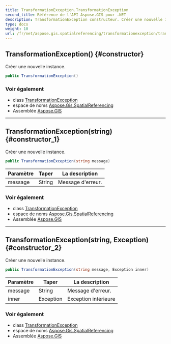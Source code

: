 ```yaml
---
title: TransformationException.TransformationException
second_title: Référence de l'API Aspose.GIS pour .NET
description: TransformationException constructeur. Créer une nouvelle instance.
type: docs
weight: 10
url: /fr/net/aspose.gis.spatialreferencing/transformationexception/transformationexception/
---
```

## TransformationException() {#constructor}

Créer une nouvelle instance.

```csharp
public TransformationException()
```

### Voir également

* class [TransformationException](../)
* espace de noms [Aspose.Gis.SpatialReferencing](../../transformationexception/)
* Assemblée [Aspose.GIS](../../../)

---

## TransformationException(string) {#constructor_1}

Créer une nouvelle instance.

```csharp
public TransformationException(string message)
```

| Paramètre | Taper | La description |
| --- | --- | --- |
| message | String | Message d'erreur. |

### Voir également

* class [TransformationException](../)
* espace de noms [Aspose.Gis.SpatialReferencing](../../transformationexception/)
* Assemblée [Aspose.GIS](../../../)

---

## TransformationException(string, Exception) {#constructor_2}

Créer une nouvelle instance.

```csharp
public TransformationException(string message, Exception inner)
```

| Paramètre | Taper | La description |
| --- | --- | --- |
| message | String | Message d'erreur. |
| inner | Exception | Exception intérieure |

### Voir également

* class [TransformationException](../)
* espace de noms [Aspose.Gis.SpatialReferencing](../../transformationexception/)
* Assemblée [Aspose.GIS](../../../)


